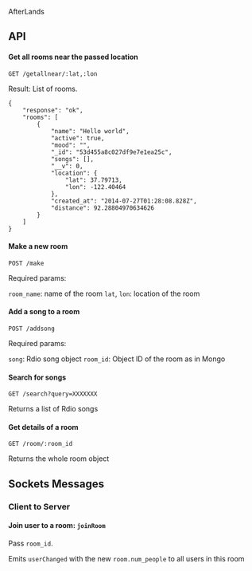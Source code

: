 AfterLands

## API

#### Get all rooms near the passed location

`GET /getallnear/:lat,:lon`

Result: List of rooms.

    {
        "response": "ok",
        "rooms": [
            {
                "name": "Hello world",
                "active": true,
                "mood": "",
                "_id": "53d455a8c027df9e7e1ea25c",
                "songs": [],
                "__v": 0,
                "location": {
                    "lat": 37.79713,
                    "lon": -122.40464
                },
                "created_at": "2014-07-27T01:28:08.828Z",
                "distance": 92.28804970634626
            }
        ]
    }

#### Make a new room

`POST /make`

Required params:

`room_name`: name of the room
`lat`, `lon`: location of the room

#### Add a song to a room

`POST /addsong`

Required params:

`song`: Rdio song object
`room_id`: Object ID of the room as in Mongo

#### Search for songs

`GET /search?query=XXXXXXX`

Returns a list of Rdio songs

#### Get details of a room

`GET /room/:room_id`

Returns the whole room object

## Sockets Messages

### Client to Server

#### Join user to a room: `joinRoom`

Pass `room_id`.

Emits `userChanged` with the new `room.num_people` to all users in this room
